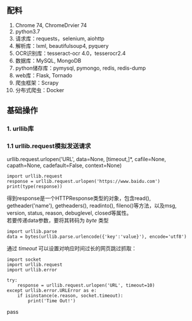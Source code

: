 ## 配料
1. Chrome 74, ChromeDrvier 74
2. python3.7 
3. 请求库：requests，selenium, aiohttp
4. 解析库：lxml, beautifulsoup4, pyquery
5. OCR识别库：tesseract-ocr 4.0，tesserocr2.4
6. 数据库：MySQL, MongoDB
7. python储存库：pymysql, pymongo, redis, redis-dump
8. web库：Flask, Tornado
9. 爬虫框架：Scrapy
10. 分布式爬虫：Docker

## 基础操作
### 1. urllib库
### 1.1 urllib.request模拟发送请求
 urllib.request.urlopen('URL', data=None, [timeout,]*, cafile=None, capath=None, cadefault=False, context=None)
```
import urllib.request
response = urllib.request.urlopen('https://www.baidu.com')
print(type(response))
```
得到response是一个HTTPResponse类型的对象，包含read(), getheader('name'), getheaders(), readinto(), fileno()等方法，以及msg, version, status, reason, debuglevel, closed等属性。\
若要传递data参数，要将其转码为 *byte* 类型
```
import urllib.parse
data = bytes(urllib.parse.urlencode({'key':'value}'), encode='utf8')
```
通过 *timeout* 可以设置对响应时间过长的网页跳过抓取：
```
import socket
import urllib.request
import urllib.error

try:
    response = urllib.request.urlopen('URL', timeout=10)
except urllib.error.URLError as e:
    if isinstance(e.reason, socket.timeout):
        print('Time Out!')
```
pass
